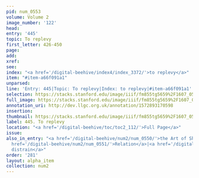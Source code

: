 ```yaml
---
pid: num_0553
volume: Volume 2
image_number: '122'
head: 
entry: '445'
topic: To replevy
first_letter: 426-450
page: 
add: 
xref: 
see: 
index: "<a href='/digital-beehive/index4/index_3372/'>to replevy</a>"
item: "#item-a66f091a1"
unparsed: 
line: 'Entry: 445|Topic: To replevy|Index: to replevy|#item-a66f091a1'
selection: https://stacks.stanford.edu/image/iiif/fm855tg5659%2F1607_0589/886,2149,1898,142/full/0/default.jpg
full_image: https://stacks.stanford.edu/image/iiif/fm855tg5659%2F1607_0589/full/full/0/default.jpg
annotation_uri: http://dev.llgc.org.uk/annotation/1572893170598
insertion: 
thumbnail: https://stacks.stanford.edu/image/iiif/fm855tg5659%2F1607_0589/886,2149,600,180/250,/0/default.jpg
label: 445. To replevy
location: "<a href='/digital-beehive/toc/toc2_112/'>Full Page</a>"
issue: 
also_in_entry: "<a href='/digital-beehive/num2/num_0550/'>the Art of Short-writing</a>|<a
  href='/digital-beehive/num2/num_0551/'>Relation</a>|<a href='/digital-beehive/num2/num_0552/'>To
  distrain</a>"
order: '281'
layout: alpha_item
collection: num2
---
```

